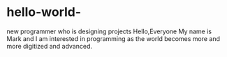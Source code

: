 # hello-world-
new programmer who is designing projects 
Hello,Everyone 
My name is Mark and I am interested in programming as the world becomes more and more digitized and advanced.
